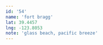 ```yaml
---
id: '54'
name: 'fort bragg'
lat: 39.4457
lng: -123.8053
note: 'glass beach, pacific breeze'
---
```

